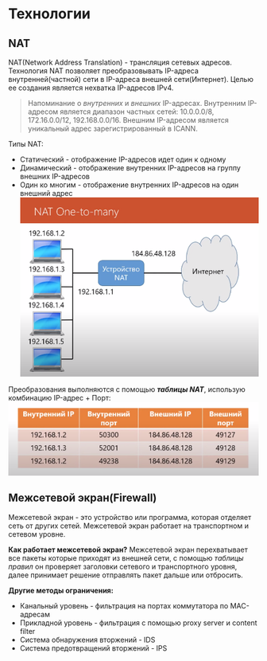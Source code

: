 # Технологии
## NAT
NAT(Network Address Translation) - трансляция сетевых адресов.
Технология NAT позволяет преобразовывать IP-адреса внутренней(частной) сети в IP-адреса внешней сети(Интернет). Целью ее создания является нехватка IP-адресов IPv4.

> Напоминание о _внутренних_ и _внешних_ IP-адресах. Внутренним IP-адресом является диапазон частных сетей: 10.0.0.0/8, 172.16.0.0/12, 192.168.0.0/16. Внешним IP-адресом является уникальный адрес зарегистрированный в ICANN. 

Типы NAT:
+ Статический - отображение IP-адресов идет один к одному
+ Динамический - отображение внутренних IP-адресов на группу внешних IP-адресов
+ Один ко многим - отображение внутренних IP-адресов на один внешний адрес <br>![NAT One-to-many](./Img/NAT_ONE_TO_MANY.png)

Преобразования выполняются с помощью ***таблицы NAT***, использую комбинацию IP-адрес + Порт:
![Nat Table](./Img/NAT_TABLE.png)

## Межсетевой экран(Firewall)
Межсетевой экран - это устройство или программа, которая отделяет сеть от других сетей. Межсетевой экран работает на транспортном и сетевом уровне.

**Как работает межсетевой экран?**
Межсетевой экран перехватывает все пакеты которые приходят из внешней сети, с помощью _таблицы правил_ он проверяет заголовки сетевого и транспортного уровня, далее принимает решение отправлять пакет дальше или отбросить.

**Другие методы ограничения:**
+ Канальный уровень - фильтрация на портах коммутатора по MAC-адресам
+ Прикладной уровень - фильтрация с помощью proxy server и content filter
+ Система обнаружения вторжений - IDS
+ Система предотвращений вторжений - IPS